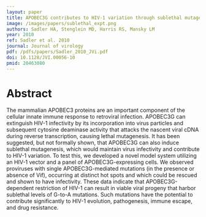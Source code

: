 ```yaml
---
layout: paper
title: APOBEC3G contributes to HIV-1 variation through sublethal mutagenesis.
image: /images/papers/sublethal_expt.png
authors: Sadler HA, Stenglein MD, Harris RS, Mansky LM
year: 2010
ref: Sadler et al. 2010
journal: Journal of virology
pdf: /pdfs/papers/Sadler_2010_JVi.pdf
doi: 10.1128/JVI.00056-10
pmid: 20463080
---
```


# Abstract

The mammalian APOBEC3 proteins are an important component of the cellular innate immune response to retroviral infection. APOBEC3G can extinguish HIV-1 infectivity by its incorporation into virus particles and subsequent cytosine deaminase activity that attacks the nascent viral cDNA during reverse transcription, causing lethal mutagenesis. It has been suggested, but not formally shown, that APOBEC3G can also induce sublethal mutagenesis, which would maintain virus infectivity and contribute to HIV-1 variation. To test this, we developed a novel model system utilizing an HIV-1 vector and a panel of APOBEC3G-expressing cells. We observed proviruses with single APOBEC3G-mediated mutations (in the presence or absence of Vif), occurring at distinct hot spots and which could be rescued and shown to have infectivity. These data indicate that APOBEC3G-dependent restriction of HIV-1 can result in viable viral progeny that harbor sublethal levels of G-to-A mutations. Such mutations have the potential to contribute significantly to HIV-1 evolution, pathogenesis, immune escape, and drug resistance.
